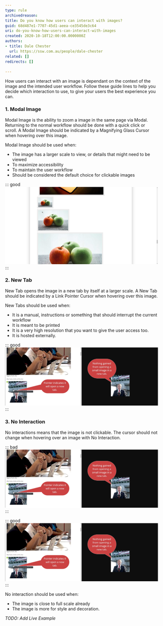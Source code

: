 ```yaml
---
type: rule
archivedreason: 
title: Do you know how users can interact with images?
guid: 68d487e1-7707-45d1-aeea-ce3545de3c64
uri: do-you-know-how-users-can-interact-with-images
created: 2020-10-18T12:00:00.0000000Z
authors:
- title: Dale Chester
  url: https://ssw.com.au/people/dale-chester
related: []
redirects: []

---
```


How users can interact with an image is dependant on the context of the image and the intended user workflow.  Follow these guide lines to help you decide which interaction to use, to give your users the best experience you can.


### 1. Modal Image
Modal Image is the ability to zoom a image in the same page via Modal.  Returning to the normal workflow should be done with a quick click or scroll.  A Modal Image should be indicated by a Magnifying Glass Cursor  when hovering over this image. 

Modal Image should be used when:

  * The image has a larger scale to view, or details that might need to be viewed
  * To maximize accessibility
  * To maintain the user workflow
  * Should be considered the default choice for clickable images

::: good  
![Figure: Magnifying glass showing that an image can be modal](zoomed-out.png)  
:::

### 2. New Tab
New Tab opens the image in a new tab by itself at a larger scale. A New Tab should be indicated by a Link Pointer Cursor when hovering over this image.

New Tabs should be used when:

  * It is a manual, instructions or something that should interrupt the current workflow
  * It is meant to be printed
  * It is a very high resolution that you want to give the user access too.
  * It is hosted externally.

::: good  
![Figure: Good Example – Instructions or printables are perfect for opening in a new tab.](bad_example.jpg)  
:::

### 3. No Interaction
No interactions means that the image is not clickable. The cursor should not change when hovering over an image with No Interaction.

::: bad  
![Figure: Bad Example – Zooming in or opening a new tab does not provide any more image detail](bad_example.jpg)  
:::

::: good  
![Figure: Good Example – If the maximum image size is small, then remove interaction from it](bad_example.jpg)  
:::

No interaction should be used when:  

  * The image is close to full scale already
  * The image is more for style and decoration.
  
*TODO: Add Live Example*


